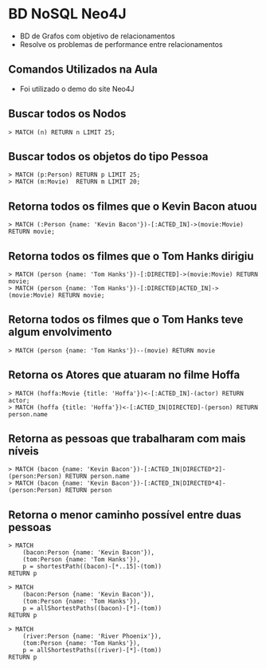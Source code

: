 # BD NoSQL Neo4J
- BD de Grafos com objetivo de relacionamentos
- Resolve os problemas de performance entre relacionamentos

## Comandos Utilizados na Aula
- Foi utilizado o demo do site Neo4J

## Buscar todos os Nodos 

    > MATCH (n) RETURN n LIMIT 25;

## Buscar todos os objetos do tipo Pessoa

    > MATCH (p:Person) RETURN p LIMIT 25;
    > MATCH (m:Movie)  RETURN m LIMIT 20;

## Retorna todos os filmes que o Kevin Bacon atuou

    > MATCH (:Person {name: 'Kevin Bacon'})-[:ACTED_IN]->(movie:Movie) RETURN movie;

## Retorna todos os filmes que o Tom Hanks dirigiu

    > MATCH (person {name: 'Tom Hanks'})-[:DIRECTED]->(movie:Movie) RETURN movie;
    > MATCH (person {name: 'Tom Hanks'})-[:DIRECTED|ACTED_IN]->(movie:Movie) RETURN movie;

## Retorna todos os filmes que o Tom Hanks teve algum envolvimento

    > MATCH (person {name: 'Tom Hanks'})--(movie) RETURN movie

## Retorna os Atores que atuaram no filme Hoffa

    > MATCH (hoffa:Movie {title: 'Hoffa'})<-[:ACTED_IN]-(actor) RETURN actor;
    > MATCH (hoffa {title: 'Hoffa'})<-[:ACTED_IN|DIRECTED]-(person) RETURN person.name

## Retorna as pessoas que trabalharam com mais níveis

    > MATCH (bacon {name: 'Kevin Bacon'})-[:ACTED_IN|DIRECTED*2]-(person:Person) RETURN person.name
    > MATCH (bacon {name: 'Kevin Bacon'})-[:ACTED_IN|DIRECTED*4]-(person:Person) RETURN person

## Retorna o menor caminho possível entre duas pessoas

    > MATCH
        (bacon:Person {name: 'Kevin Bacon'}),
        (tom:Person {name: 'Tom Hanks'}),
        p = shortestPath((bacon)-[*..15]-(tom))
    RETURN p

    > MATCH
        (bacon:Person {name: 'Kevin Bacon'}),
        (tom:Person {name: 'Tom Hanks'}),
        p = allShortestPaths((bacon)-[*]-(tom))
    RETURN p

    > MATCH
        (river:Person {name: 'River Phoenix'}),
        (tom:Person {name: 'Tom Hanks'}),
        p = allShortestPaths((river)-[*]-(tom))
    RETURN p